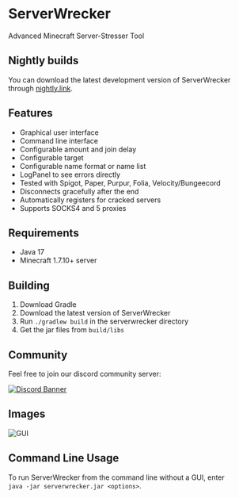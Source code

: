 # ServerWrecker

Advanced Minecraft Server-Stresser Tool

## Nightly builds

You can download the latest development version of ServerWrecker through [nightly.link](https://nightly.link/AlexProgrammerDE/ServerWrecker/workflows/build/main/ServerWrecker.zip).

## Features

* Graphical user interface
* Command line interface
* Configurable amount and join delay
* Configurable target
* Configurable name format or name list
* LogPanel to see errors directly
* Tested with Spigot, Paper, Purpur, Folia, Velocity/Bungeecord
* Disconnects gracefully after the end
* Automatically registers for cracked servers
* Supports SOCKS4 and 5 proxies

## Requirements

* Java 17
* Minecraft 1.7.10+ server

## Building

1. Download Gradle
2. Download the latest version of ServerWrecker
3. Run `./gradlew build` in the serverwrecker directory
4. Get the jar files from `build/libs`

## Community

Feel free to join our discord community server:

[![Discord Banner](https://discord.com/api/guilds/739784741124833301/widget.png?style=banner2)](https://discord.gg/CDrcxzH)

## Images

![GUI](./images/img.png)

## Command Line Usage

To run ServerWrecker from the command line without a GUI, enter  
`java -jar serverwrecker.jar <options>`.

